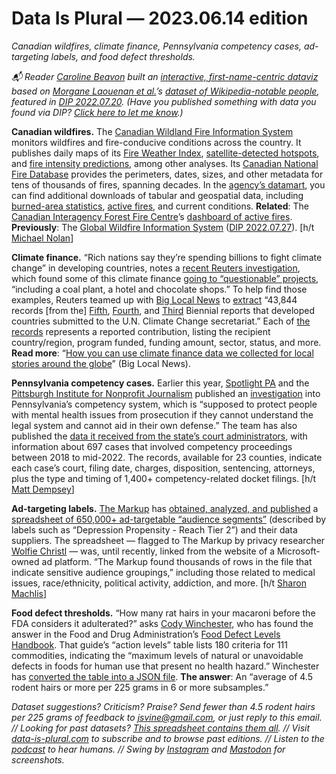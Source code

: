 Data Is Plural — 2023.06.14 edition
===================================

*Canadian wildfires, climate finance, Pennsylvania competency cases, ad-targeting labels, and food defect thresholds.*


*📬 Reader [Caroline Beavon](https://www.carolinebeavon.com/) built an [interactive, first-name-centric dataviz](https://www.carolinebeavon.com/experiments/significant-others) based on [Morgane Laouenan et al.](https://www.nature.com/articles/s41597-022-01369-4)’s [dataset of Wikipedia-notable people](https://data.sciencespo.fr/dataset.xhtml?persistentId=doi:10.21410/7E4/RDAG3O), featured in [DIP 2022.07.20](https://www.data-is-plural.com/archive/2022-07-20-edition/). (Have you published something with data you found via DIP? [Click here to let me know](https://docs.google.com/forms/d/e/1FAIpQLSdXXD5eO05w0Xa7bwG3Ppia3uzr_o3y-xDEZuWRfXbCfCu_XA/viewform).)*


__Canadian wildfires.__ The [Canadian Wildland Fire Information System](https://cwfis.cfs.nrcan.gc.ca/home) monitors wildfires and fire-conducive conditions across the country. It publishes daily maps of its [Fire Weather Index](https://cwfis.cfs.nrcan.gc.ca/maps/fw?type=fwi), [satellite-detected hotspots](https://cwfis.cfs.nrcan.gc.ca/maps/fm3?type=tri), and [fire intensity predictions](https://cwfis.cfs.nrcan.gc.ca/maps/fb), among other analyses. Its [Canadian National Fire Database](https://cwfis.cfs.nrcan.gc.ca/ha/nfdb) provides the perimeters, dates, sizes, and other metadata for tens of thousands of fires, spanning decades. In the [agency’s datamart](https://cwfis.cfs.nrcan.gc.ca/datamart), you can find additional downloads of tabular and geospatial data, including [burned-area statistics](https://cwfis.cfs.nrcan.gc.ca/datamart/metadata/nbac), [active fires](https://cwfis.cfs.nrcan.gc.ca/datamart/metadata/activefires), and current conditions. __Related__: The [Canadian Interagency Forest Fire Centre](https://www.ciffc.ca/)’s [dashboard of active fires](https://ciffc.net/). __Previously__: The [Global Wildfire Information System](https://gwis.jrc.ec.europa.eu/) ([DIP 2022.07.27](https://www.data-is-plural.com/archive/2022-07-27-edition/)). [h/t [Michael Nolan](https://m-nolan.github.io/)]


__Climate finance.__ “Rich nations say they’re spending billions to fight climate change” in developing countries, notes a [recent Reuters investigation](https://www.reuters.com/investigates/special-report/climate-change-finance/), which found some of this climate finance [going to “questionable” projects](https://www.reuters.com/graphics/CLIMATE-CHANGE/FINANCE/gdvzqlyjqpw/), “including a coal plant, a hotel and chocolate shops.” To help find those examples, Reuters teamed up with [Big Local News](https://biglocalnews.org/content/about/) to [extract](https://stacks.stanford.edu/file/druid:dx902xg3463/README_bln_reuters_climate_finance.pdf) “43,844 records [from the] [Fifth](https://unfccc.int/BR5), [Fourth](https://unfccc.int/BR4), and [Third](https://unfccc.int/process-and-meetings/transparency-and-reporting/reporting-and-review-under-the-convention/national-communications-and-biennial-reports-annex-i-parties/biennial-report-submissions/third-biennial-reports-annex-i) Biennial reports that developed countries submitted to the U.N. Climate Change secretariat.” Each of [the records](https://purl.stanford.edu/dx902xg3463) represents a reported contribution, listing the recipient country/region, program funded, funding amount, sector, status, and more. __Read more__: “[How you can use climate finance data we collected for local stories around the globe](https://biglocalnews.org/content/news/2023/06/01/climate-finance-story-recipe.html)” (Big Local News).


__Pennsylvania competency cases.__ Earlier this year, [Spotlight PA](https://www.spotlightpa.org/) and the [Pittsburgh Institute for Nonprofit Journalism](https://pinjnews.org/) published an [investigation](https://www.spotlightpa.org/news/2023/03/pa-mental-illness-jail-incompetent-treatment/) into Pennsylvania’s competency system, which is “supposed to protect people with mental health issues from prosecution if they cannot understand the legal system and cannot aid in their own defense.” The team has also published the [data it received from the state’s court administrators](https://github.com/spotlightpa/competency-data-2023/), with information about 697 cases that involved competency proceedings between 2018 to mid-2022. The records, available for 23 counties, indicate each case’s court, filing date, charges, disposition, sentencing, attorneys, plus the type and timing of 1,400+ competency-related docket filings. [h/t [Matt Dempsey](https://twitter.com/mizzousundevil)]


__Ad-targeting labels.__ [The Markup](https://themarkup.org/) has [obtained, analyzed, and published](https://themarkup.org/privacy/2023/06/08/from-heavy-purchasers-of-pregnancy-tests-to-the-depression-prone-we-found-650000-ways-advertisers-label-you) a [spreadsheet of 650,000+ ad-targetable “audience segments”](https://github.com/the-markup/xandr-audience-segments) (described by labels such as “Depression Propensity - Reach Tier 2”) and their data suppliers. The spreadsheet — flagged to The Markup by privacy researcher [Wolfie Christl](https://wolfie.crackedlabs.org/en) — was, until recently, linked from the website of a Microsoft-owned ad platform. “The Markup found thousands of rows in the file that indicate sensitive audience groupings,” including those related to medical issues, race/ethnicity, political activity, addiction, and more. [h/t [Sharon Machlis](https://fosstodon.org/@smach)]


__Food defect thresholds.__ “How many rat hairs in your macaroni before the FDA considers it adulterated?” asks [Cody Winchester](https://codywinchester.com/), who has found the answer in the Food and Drug Administration’s [Food Defect Levels Handbook](https://www.fda.gov/food/ingredients-additives-gras-packaging-guidance-documents-regulatory-information/food-defect-levels-handbook). That guide’s “action levels” table lists 180 criteria for 111 commodities, indicating the “maximum levels of natural or unavoidable defects in foods for human use that present no health hazard.” Winchester has [converted the table into a JSON file](https://github.com/cjwinchester/fda-food-defect-action-levels). __The answer__: An “average of 4.5 rodent hairs or more per 225 grams in 6 or more subsamples.”


*Dataset suggestions? Criticism? Praise? Send fewer than 4.5 rodent hairs per 225 grams of feedback to jsvine@gmail.com, or just reply to this email. // Looking for past datasets? [This spreadsheet contains them all](https://docs.google.com/spreadsheets/d/1wZhPLMCHKJvwOkP4juclhjFgqIY8fQFMemwKL2c64vk/edit#gid=0). // Visit [data-is-plural.com](https://www.data-is-plural.com) to subscribe and to browse past editions. // Listen to the [podcast](https://podcast.data-is-plural.com) to hear humans. // Swing by [Instagram](https://www.instagram.com/dataisplural/) and [Mastodon](https://mastodon.social/@dataisplural) for screenshots.*
